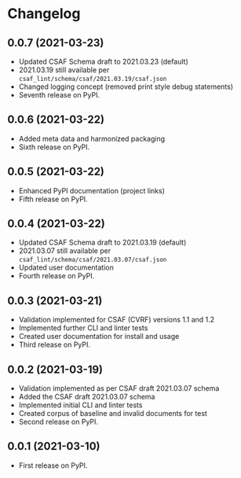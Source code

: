 # Changelog

## 0.0.7 (2021-03-23)

* Updated CSAF Schema draft to 2021.03.23 (default)
* 2021.03.19 still available per `csaf_lint/schema/csaf/2021.03.19/csaf.json`
* Changed logging concept (removed print style debug statements)
* Seventh release on PyPI.

## 0.0.6 (2021-03-22)

* Added meta data and harmonized packaging
* Sixth release on PyPI.

## 0.0.5 (2021-03-22)

* Enhanced PyPI documentation (project links)
* Fifth release on PyPI.

##  0.0.4 (2021-03-22)

* Updated CSAF Schema draft to 2021.03.19 (default)
* 2021.03.07 still available per `csaf_lint/schema/csaf/2021.03.07/csaf.json`
* Updated user documentation
* Fourth release on PyPI.

## 0.0.3 (2021-03-21)

* Validation implemented for CSAF (CVRF) versions 1.1 and 1.2
* Implemented further CLI and linter tests
* Created user documentation for install and usage
* Third release on PyPI.

## 0.0.2 (2021-03-19)

* Validation implemented as per CSAF draft 2021.03.07 schema
* Added the CSAF draft 2021.03.07 schema
* Implemented initial CLI and linter tests
* Created corpus of baseline and invalid documents for test
* Second release on PyPI.

## 0.0.1 (2021-03-10)

* First release on PyPI.
